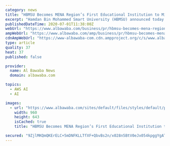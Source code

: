 ```yaml
---
category: news
title: "HBMSU Becomes MENA Region’s First Educational Institution to Migrate Its Full Systems and Applications to AWS Cloud"
excerpt: "Hamdan Bin Mohammed Smart University (HBMSU) announced today (Wednesday, July 1, 2020) the successful and complete migration of its systems and applicat"
publishedDateTime: 2020-07-01T11:38:00Z
webUrl: "https://www.albawaba.com/business/pr/hbmsu-becomes-mena-region’s-first-educational-institution-migrate-its-full-systems-and"
ampWebUrl: "https://www.albawaba.com/amp/business/pr/hbmsu-becomes-mena-region%E2%80%99s-first-educational-institution-migrate-its-full-systems-and"
cdnAmpWebUrl: "https://www-albawaba-com.cdn.ampproject.org/c/s/www.albawaba.com/amp/business/pr/hbmsu-becomes-mena-region%E2%80%99s-first-educational-institution-migrate-its-full-systems-and"
type: article
quality: 37
heat: 37
published: false

provider:
  name: Al Bawaba News
  domain: albawaba.com

topics:
  - AWS AI
  - AI

images:
  - url: "https://www.albawaba.com/sites/default/files/styles/default/public/2020-07/Image%203.jpg?itok=mceCpAIX"
    width: 960
    height: 643
    isCached: true
    title: "HBMSU Becomes MENA Region’s First Educational Institution to Migrate Its Full Systems and Applications to AWS Cloud"

secured: "9ZjlMKQmQKErELC+5mDNFKLLTfXF+QbvBs2n/x028n5BtV0eJx054kpggYgAT5a7dBmRIqIYu/APMEDksrNlOnMPRqBzdDhnJFOvLbrOh9UHCrYiIs/xpynDjZZrE6HEXLs0J80HyzDF6qZIOndYcXre08OwicPahkQwZQ7gMLJkLVRCIu69I+v92OpXOx3pdoTZGfwKJIoOhsYsoHBW+wgoNUQQsSu1s6BoQ3nDfkK2PQ497zpAQrCvpJBTUTytWg153reutB6Hg7Z1Tj5BdTp8atD1/D8uXU/yPP+BYa5aFddZnwd8a97+7X8MyJAgjmxaF/kVmwRIJVElotshIQ==;ppd2Ga2b05GbB3GhipL9oA=="
---
```


